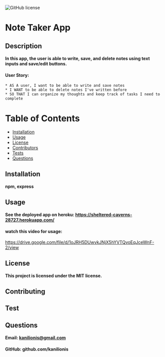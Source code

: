 
  
  ![GitHub license](https://img.shields.io/badge/License-MIT-blue.svg)
  
  # Note Taker App
  ## Description
  #### In this app, the user is able to write, save, and delete notes using text inputs and save/edit buttons. 
  #### User Story:
    * AS A user, I want to be able to write and save notes
    * I WANT to be able to delete notes I've written before
    * SO THAT I can organize my thoughts and keep track of tasks I need to complete
#

  # Table of Contents
   * [Installation](#installation)
   * [Usage](#usage)
   * [License](#license)
   * [Contributors](#contributors)
   * [Tests](#tests)
   * [Questions](#questions)
  ## Installation
  #### npm, express
  ## Usage
  #### See the deployed app on heroku: https://sheltered-caverns-28727.herokuapp.com/
  #### watch this video for usage:
  https://drive.google.com/file/d/1oJRH5DUwvkJNjX5hYVTQvoEqJceWnF-2/view
  ## License
  #### This project is licensed under the MIT license.
  ## Contributing
  #### 
  ## Test
  #### 
  ## Questions
  #### Email: <a>kanilionis@gmail.com</a>
  #### GitHub: <a>github.com/kanilionis</a>
  
